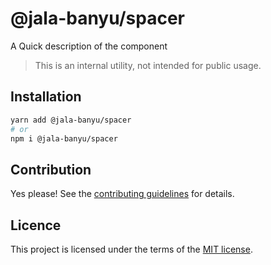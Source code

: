 # @jala-banyu/spacer

A Quick description of the component

> This is an internal utility, not intended for public usage.

## Installation

```sh
yarn add @jala-banyu/spacer
# or
npm i @jala-banyu/spacer
```

## Contribution

Yes please! See the
[contributing guidelines](https://github.com/Atnic/banyu/blob/master/CONTRIBUTING.md)
for details.

## Licence

This project is licensed under the terms of the
[MIT license](https://github.com/Atnic/banyu/blob/master/LICENSE).
